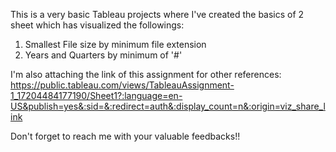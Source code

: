 This is a very basic Tableau projects where I've created the basics of 2 sheet which has visualized the followings:
1. Smallest File size by minimum file extension
2. Years and Quarters by minimum of '#'

I'm also attaching the link of this assignment for other references:
https://public.tableau.com/views/TableauAssignment-1_17204484177190/Sheet1?:language=en-US&publish=yes&:sid=&:redirect=auth&:display_count=n&:origin=viz_share_link

Don't forget to reach me with your valuable feedbacks!!

